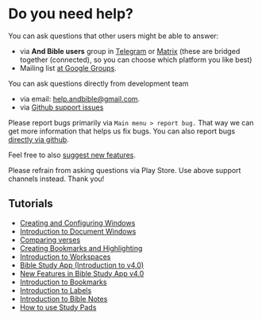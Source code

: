# Do you need help? 

You can ask questions that other users might be able to answer:
 - via **And Bible users** group in [Telegram](https://t.me/andbible) or [Matrix](https://matrix.to/#/#andbible:matrix.org) (these are bridged together (connected), so you can choose which platform you like best)
 - Mailing list [at Google Groups](https://groups.google.com/g/and-bible).

You can ask questions directly from development team
 - via email: help.andbible@gmail.com.
 - via [Github support issues](https://github.com/AndBible/and-bible/issues/new/choose)

Please report bugs primarily via `Main menu > report bug.` That way we can get more information that helps us
fix bugs. You can also report bugs [directly via github](https://github.com/AndBible/and-bible/issues/new/choose).

Feel free to also [suggest new features](https://github.com/AndBible/and-bible/issues/new/choose).

Please refrain from asking questions via Play Store. Use above support channels instead. Thank you!

## Tutorials
- [Creating and Configuring Windows](https://youtu.be/N7awlmZXFdQ)
- [Introduction to Document Windows](https://youtu.be/mKxEuQX-oX0)
- [Comparing verses](https://youtu.be/wFG-vlSow6E)
- [Creating Bookmarks and Highlighting](https://youtu.be/rcQv6YNeMpQ)
- [Introduction to Workspaces](https://youtu.be/3YB3_QH8zew)
- [Bible Study App (Introduction to v4.0)](https://youtu.be/xf7m4rSuxGw)
- [New Features in Bible Study App v4.0](https://youtu.be/f2cf6-7liMo)
- [Introduction to Bookmarks](https://youtu.be/PXdvFRLGcAA)
- [Introduction to Labels](https://youtu.be/0AwBktLOup8)
- [Introduction to Bible Notes](https://youtu.be/--Hr5LqBfmg)
- [How to use Study Pads](https://youtu.be/4gLyW3P9Phs)